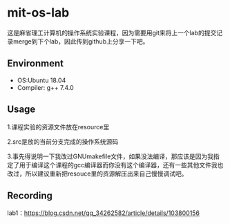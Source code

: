 # mit-os-lab
这是麻省理工计算机的操作系统实验课程，因为需要用git来将上一个lab的提交记录merge到下个lab，因此传到github上分享一下吧。

Environment
----
* OS:Ubuntu 18.04
* Compiler: g++ 7.4.0

## Usage

1.课程实验的资源文件放在resource里

2.src是放的当前分支完成的操作系统源码

3.事先得说明一下我改过GNUmakefile文件，如果没法编译，那应该是因为我指定了用于编译这个课程的gcc编译器而你没有这个编译器，还有一些其他文件我也改过，所以建议重新把resouce里的资源解压出来自己慢慢调试吧。

## Recording

lab1：https://blog.csdn.net/qq_34262582/article/details/103800156
